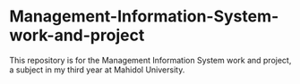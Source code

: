 # Management-Information-System-work-and-project
This repository is for the Management Information System work and project, a subject in my third year at Mahidol University. 
